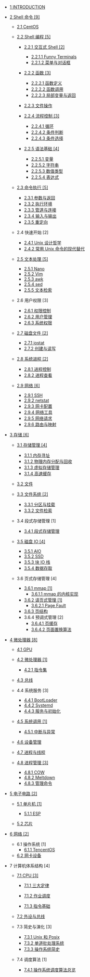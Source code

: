   - [1 INTRODUCTION](/INTRODUCTION.md)
  - [2 Shell 命令 [9]](/Shell%20命令/README.md)
    - [2.1 CentOS](/Shell%20命令/CentOS/README.md)
      
    - [2.2 Shell 编程 [5]](/Shell%20命令/Shell%20编程/README.md)
      - [2.2.1 交互式 Shell [2]](/Shell%20命令/Shell%20编程/交互式%20Shell/README.md)
        - [2.2.1.1 Funny Terminals](/Shell%20命令/Shell%20编程/交互式%20Shell/Funny%20Terminals.md)
        - [2.2.1.2 菜单与对话框](/Shell%20命令/Shell%20编程/交互式%20Shell/菜单与对话框.md)
      - [2.2.2 函数 [3]](/Shell%20命令/Shell%20编程/函数/README.md)
        - [2.2.2.1 函数定义](/Shell%20命令/Shell%20编程/函数/函数定义.md)
        - [2.2.2.2 函数调用](/Shell%20命令/Shell%20编程/函数/函数调用.md)
        - [2.2.2.3 局部变量与返回](/Shell%20命令/Shell%20编程/函数/局部变量与返回.md)
      - [2.2.3 文件操作](/Shell%20命令/Shell%20编程/文件操作/README.md)
        
      - [2.2.4 流程控制 [3]](/Shell%20命令/Shell%20编程/流程控制/README.md)
        - [2.2.4.1 循环](/Shell%20命令/Shell%20编程/流程控制/循环.md)
        - [2.2.4.2 条件判断](/Shell%20命令/Shell%20编程/流程控制/条件判断.md)
        - [2.2.4.3 条件选择](/Shell%20命令/Shell%20编程/流程控制/条件选择.md)
      - [2.2.5 语法基础 [4]](/Shell%20命令/Shell%20编程/语法基础/README.md)
        - [2.2.5.1 变量](/Shell%20命令/Shell%20编程/语法基础/变量.md)
        - [2.2.5.2 字符串](/Shell%20命令/Shell%20编程/语法基础/字符串.md)
        - [2.2.5.3 数值类型](/Shell%20命令/Shell%20编程/语法基础/数值类型.md)
        - [2.2.5.4 表达式](/Shell%20命令/Shell%20编程/语法基础/表达式.md)
    - [2.3 命令执行 [5]](/Shell%20命令/命令执行/README.md)
      - [2.3.1 参数与返回](/Shell%20命令/命令执行/参数与返回.md)
      - [2.3.2 执行环境](/Shell%20命令/命令执行/执行环境.md)
      - [2.3.3 管道与连接](/Shell%20命令/命令执行/管道与连接.md)
      - [2.3.4 输入与输出](/Shell%20命令/命令执行/输入与输出.md)
      - [2.3.5 重定向](/Shell%20命令/命令执行/重定向.md)
    - 2.4 快速开始 [2]
      - [2.4.1 Unix 设计哲学](/Shell%20命令/快速开始/Unix%20设计哲学.md)
      - [2.4.2 常用 Unix 命令的现代替代](/Shell%20命令/快速开始/常用%20Unix%20命令的现代替代.md)
    - [2.5 文本处理 [5]](/Shell%20命令/文本处理/README.md)
      - [2.5.1 Nano](/Shell%20命令/文本处理/Nano.md)
      - [2.5.2 Vim](/Shell%20命令/文本处理/Vim.md)
      - [2.5.3 awk](/Shell%20命令/文本处理/awk.md)
      - [2.5.4 sed](/Shell%20命令/文本处理/sed.md)
      - [2.5.5 文本检索](/Shell%20命令/文本处理/文本检索.md)
    - 2.6 用户权限 [3]
      - [2.6.1 权限控制](/Shell%20命令/用户权限/权限控制.md)
      - [2.6.2 用户管理](/Shell%20命令/用户权限/用户管理.md)
      - [2.6.3 系统权限](/Shell%20命令/用户权限/系统权限.md)
    - [2.7 磁盘文件 [2]](/Shell%20命令/磁盘文件/README.md)
      - [2.7.1 iostat](/Shell%20命令/磁盘文件/iostat.md)
      - [2.7.2 创建与读写](/Shell%20命令/磁盘文件/创建与读写.md)
    - [2.8 系统进程 [2]](/Shell%20命令/系统进程/README.md)
      - [2.8.1 进程控制](/Shell%20命令/系统进程/进程控制.md)
      - [2.8.2 进程查看](/Shell%20命令/系统进程/进程查看.md)
    - [2.9 网络 [6]](/Shell%20命令/网络/README.md)
      - [2.9.1 SSH](/Shell%20命令/网络/SSH.md)
      - [2.9.2 netstat](/Shell%20命令/网络/netstat.md)
      - [2.9.3 网卡配置](/Shell%20命令/网络/网卡配置.md)
      - [2.9.4 网络工具](/Shell%20命令/网络/网络工具.md)
      - [2.9.5 网络请求](/Shell%20命令/网络/网络请求.md)
      - [2.9.6 路由与映射](/Shell%20命令/网络/路由与映射.md)
  - [3 存储 [6]](/存储/README.md)
    - [3.1 存储管理 [4]](/存储/存储管理/README.md)
      - [3.1.1 内存寻址](/存储/存储管理/内存寻址.md)
      - [3.1.2 物理内存分配与回收](/存储/存储管理/物理内存分配与回收.md)
      - [3.1.3 虚拟存储管理](/存储/存储管理/虚拟存储管理.md)
      - [3.1.4 高速缓存](/存储/存储管理/高速缓存.md)
    - [3.2 文件](/存储/文件/README.md)
      
    - [3.3 文件系统 [2]](/存储/文件系统/README.md)
      - [3.3.1 分区与挂载](/存储/文件系统/分区与挂载.md)
      - [3.3.2 文件检索](/存储/文件系统/文件检索.md)
    - 3.4 段式存储管理 [1]
      - [3.4.1 段式存储管理](/存储/段式存储管理/段式存储管理.md)
    - [3.5 磁盘 IO [4]](/存储/磁盘%20IO/README.md)
      - [3.5.1 AIO](/存储/磁盘%20IO/AIO.md)
      - [3.5.2 SSD](/存储/磁盘%20IO/SSD.md)
      - [3.5.3 块 IO 栈](/存储/磁盘%20IO/块%20IO%20栈.md)
      - [3.5.4 数据存取](/存储/磁盘%20IO/数据存取.md)
    - 3.6 页式存储管理 [4]
      - [3.6.1 mmap [1]](/存储/页式存储管理/mmap/README.md)
        - [3.6.1.1 mmap 的内核实现](/存储/页式存储管理/mmap/mmap%20的内核实现.md)
      - [3.6.2 请页式管理 [1]](/存储/页式存储管理/请页式管理/README.md)
        - [3.6.2.1 Page Fault](/存储/页式存储管理/请页式管理/Page%20Fault.md)
      - [3.6.3 页结构](/存储/页式存储管理/页结构.md)
      - 3.6.4 预调式管理 [2]
        - [3.6.4.1 页缓存](/存储/页式存储管理/预调式管理/页缓存.md)
        - [3.6.4.2 页面置换算法](/存储/页式存储管理/预调式管理/页面置换算法.md)
  - [4 微处理器 [8]](/微处理器/README.md)
    - [4.1 GPU](/微处理器/GPU/README.md)
      
    - [4.2 微处理器 [1]](/微处理器/微处理器/README.md)
      - [4.2.1 指令集](/微处理器/微处理器/指令集.md)
    - [4.3 总线](/微处理器/总线/README.md)
      
    - 4.4 系统服务 [3]
      - [4.4.1 BootLoader](/微处理器/系统服务/BootLoader.md)
      - [4.4.2 Systemd](/微处理器/系统服务/Systemd.md)
      - [4.4.3 服务与初始化](/微处理器/系统服务/服务与初始化.md)
    - [4.5 系统调用 [1]](/微处理器/系统调用/README.md)
      - [4.5.1 中断与异常](/微处理器/系统调用/中断与异常.md)
    - [4.6 设备管理](/微处理器/设备管理/README.md)
      
    - [4.7 进程与线程](/微处理器/进程与线程/README.md)
      
    - [4.8 进程管理 [3]](/微处理器/进程管理/README.md)
      - [4.8.1 COW](/微处理器/进程管理/COW.md)
      - [4.8.2 Meltdown](/微处理器/进程管理/Meltdown.md)
      - [4.8.3 管理命令](/微处理器/进程管理/管理命令.md)
  - [5 电子电路 [2]](/电子电路/README.md)
    - [5.1 单片机 [1]](/电子电路/单片机/README.md)
      - [5.1.1 ESP](/电子电路/单片机/ESP/README.md)
        
    - [5.2 芯片](/电子电路/芯片/README.md)
      
  - [6 网络 [2]](/网络/README.md)
    - 6.1 操作系统 [1]
      - [6.1.1 TencentOS](/网络/操作系统/TencentOS.md)
    - [6.2 网卡设备](/网络/网卡设备.md)
  - 7 计算机体系结构 [4]
    - [7.1 CPU [3]](/计算机体系结构/CPU/README.md)
      - [7.1.1 三大定律](/计算机体系结构/CPU/三大定律.md)
      - [7.1.2 作业调度](/计算机体系结构/CPU/作业调度/README.md)
        
      - [7.1.3 指令基础](/计算机体系结构/CPU/指令基础.md)
    - [7.2 外设与总线](/计算机体系结构/外设与总线/README.md)
      
    - 7.3 简史与演化 [3]
      - [7.3.1 Unix 和 Posix](/计算机体系结构/简史与演化/Unix%20和%20Posix.md)
      - [7.3.2 单道批处理系统](/计算机体系结构/简史与演化/单道批处理系统.md)
      - [7.3.3 操作系统简史](/计算机体系结构/简史与演化/操作系统简史.md)
    - 7.4 调度算法 [1]
      - [7.4.1 操作系统调度算法总览](/计算机体系结构/调度算法/操作系统调度算法总览.md)